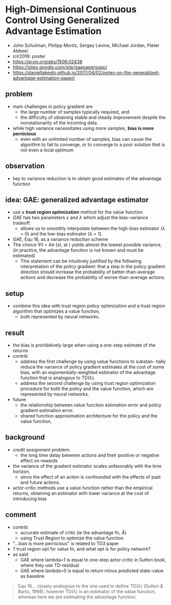 # High-Dimensional Continuous Control Using Generalized Advantage Estimation
* John Schulman, Philipp Moritz, Sergey Levine, Michael Jordan, Pieter Abbeel
* iclr2016: poster
* https://arxiv.org/abs/1506.02438
* https://sites.google.com/site/gaepapersupp/
* https://danieltakeshi.github.io/2017/04/02/notes-on-the-generalized-advantage-estimation-paper/

## problem
* main challenges in policy gradient are
  * the large number of samples typically required, and
  * the difficulty of obtaining stable and steady improvement despite the nonstationarity of the incoming data.
* while high variance necessitates using more samples, **bias is more pernicious**
  * even with an unlimited number of samples, bias can cause the algorithm to fail to converge,
    or to converge to a poor solution that is not even a local optimum

## observation
* key to variance reduction is to obtain good estimates of the advantage function

## idea: GAE:  generalized advantage estimator
* use a **trust region optimization** method for the value function
* GAE has two parameters $\gamma$ and $\lambda$ which adjust the bias-variance tradeoff.
  * allows us to smoothly interpolate between the high-bias estimator (λ = 0) and the low-bias estimator (λ = 1).
* GAE, Equ 16,  as a variance reduction scheme
* The choice Ψt = Aπ (st, at ) yields almost the lowest possible variance,
  (in practice, the  advantage function is not known and must be estimated)
  * This statement can be intuitively justified by
  the following interpretation of the policy gradient: that a step in the policy gradient direction should
  increase the probability of better-than-average actions and decrease the probability of worse-than-average actions.

## setup
* combine this idea with trust region policy optimization and a trust region algorithm that optimizes a value function,
  * both represented by neural networks.

## result
* the bias is prohibitively large when using a one-step estimate of the returns
* contrib
  * address the first challenge by using value functions to substan-
   tially reduce the variance of policy gradient estimates at the cost of some bias, with
   an exponentially-weighted estimator of the advantage function that is analogous
   to TD(λ).
  * address the second challenge by using trust region optimization
    procedure for both the policy and the value function, which are represented by neural networks.
* future:
  * the relationship between value function estimation error and policy gradient estimation error.
  * shared function approximation architecture for the policy and the value function,

## background
* credit assignment problem:
  * the long time delay between actions and their positive or negative effect on rewards
* the variance of the gradient estimator scales unfavorably with the time horizon,
  * since the effect of an action is confounded with the effects of past and future actions.
* actor-critic methods use a value function rather than the empirical returns,
  obtaining an estimator with lower variance at the cost of introducing bias

## comment
* contrib
  * accurate estimate of critic (ie the advantage fn, $\hat{A}$)
  * using Trust Region to optimize the value function
* "...bias is more pernicious" is related to TD3 paper
* ? trust region opt for value fn, and what opt is for policy network?
* as said:
  * GAE where lambda=1 is equal to one-step actor-critic in Sutton book, where they use TD-residual
  * GAE where lambda=0 is equal to return minus predicted state-value as baseline
> Equ 16...  closely
analogous to the one used to define TD(λ) (Sutton & Barto, 1998), however TD(λ) is an estimator
of the value function, whereas here we are estimating the advantage function.

